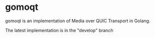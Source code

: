 # gomoqt  
gomoqt is an implementation of Media over QUIC Transport in Golang.

The latest implementation is in the "develop" branch